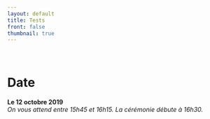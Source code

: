 ```yaml
---
layout: default
title: Tests
front: false
thumbnail: true
---
```




# <i class="far fa-calendar-alt title-icon"></i> <br>Date

<b>Le 12 octobre 2019</b><br><i>On vous attend entre 15h45 et 16h15. La cérémonie débute à 16h30.</i>